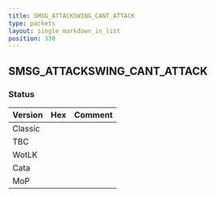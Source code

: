 ```yaml
---
title: SMSG_ATTACKSWING_CANT_ATTACK
type: packets
layout: single_markdown_in_list
position: 330
---
```


## SMSG_ATTACKSWING_CANT_ATTACK

### Status

Version    | Hex        | Comment
---------- | ---------- | ---------- 
Classic    |            |
TBC        |            |
WotLK      |            |
Cata       |            |
MoP        |            |